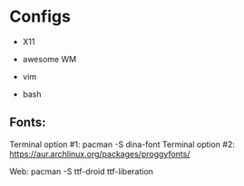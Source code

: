 Configs
=======

- X11

- awesome WM

- vim

- bash


Fonts:
------
Terminal option #1: pacman -S dina-font
Terminal option #2: https://aur.archlinux.org/packages/proggyfonts/

Web: pacman -S ttf-droid ttf-liberation

